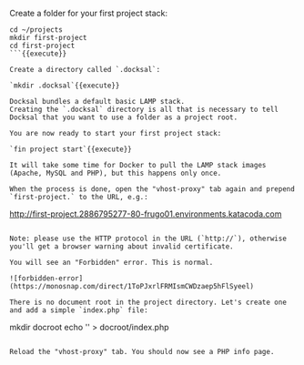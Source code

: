 Create a folder for your first project stack:

```
cd ~/projects
mkdir first-project
cd first-project
```{{execute}}

Create a directory called `.docksal`:

`mkdir .docksal`{{execute}}

Docksal bundles a default basic LAMP stack.
Creating the `.docksal` directory is all that is necessary to tell Docksal that you want to use a folder as a project root.

You are now ready to start your first project stack:

`fin project start`{{execute}}

It will take some time for Docker to pull the LAMP stack images (Apache, MySQL and PHP), but this happens only once.

When the process is done, open the "vhost-proxy" tab again and prepend `first-project.` to the URL, e.g.:

```
http://first-project.2886795277-80-frugo01.environments.katacoda.com
```

Note: please use the HTTP protocol in the URL (`http://`), otherwise you'll get a browser warning about invalid certificate. 

You will see an "Forbidden" error. This is normal.

![forbidden-error](https://monosnap.com/direct/1ToPJxrlFRMIsmCWDzaep5hFlSyeel)

There is no document root in the project directory. Let's create one and add a simple `index.php` file:

```
mkdir docroot
echo '<?php phpinfo(); ?>' > docroot/index.php
```{{execute}}

Reload the "vhost-proxy" tab. You should now see a PHP info page.
